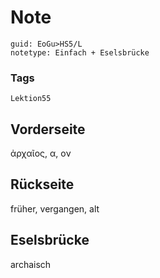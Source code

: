 # Note
```
guid: EoGu>HS5/L
notetype: Einfach + Eselsbrücke
```

### Tags
```
Lektion55
```

## Vorderseite
ἀρχαῖος, α, ον

## Rückseite
früher, vergangen, alt

## Eselsbrücke
archaisch
